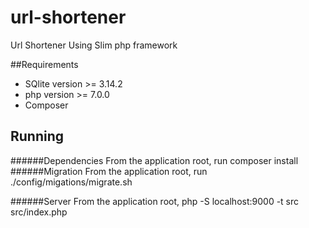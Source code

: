 # url-shortener
Url Shortener Using Slim php framework

##Requirements
 * SQlite version >= 3.14.2
 * php version >= 7.0.0 
 * Composer 
 
## Running
   ######Dependencies
       From the application root, run composer install  
   ######Migration
        From the application root, run ./config/migations/migrate.sh

   ######Server
       From the application root, php -S localhost:9000 -t src src/index.php

        
 
 
 
